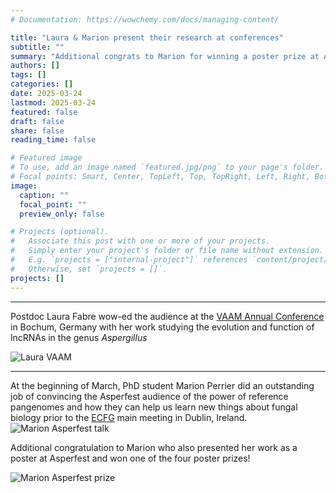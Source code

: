 ```yaml
---
# Documentation: https://wowchemy.com/docs/managing-content/

title: "Laura & Marion present their research at conferences"
subtitle: ""
summary: "Additional congrats to Marion for winning a poster prize at Asperfest"
authors: []
tags: []
categories: []
date: 2025-03-24
lastmod: 2025-03-24
featured: false
draft: false
share: false
reading_time: false

# Featured image
# To use, add an image named `featured.jpg/png` to your page's folder.
# Focal points: Smart, Center, TopLeft, Top, TopRight, Left, Right, BottomLeft, Bottom, BottomRight.
image:
  caption: ""
  focal_point: ""
  preview_only: false

# Projects (optional).
#   Associate this post with one or more of your projects.
#   Simply enter your project's folder or file name without extension.
#   E.g. `projects = ["internal-project"]` references `content/project/deep-learning/index.md`.
#   Otherwise, set `projects = []`.
projects: []
---
```


***


Postdoc Laura Fabre wow-ed the audience at the [VAAM Annual Conference](https://vaam.de) in Bochum, Germany with her work studying the evolution and function of lncRNAs in the genus *Aspergillus*


![Laura VAAM](2025_laura-vaam.jpg)


***


At the beginning of March, PhD student Marion Perrier did an outstanding job of convincing the Asperfest audience of the power of reference pangenomes and how they can help us learn new things about fungal biology prior to the [ECFG](https://ecfg17.org) main meeting in Dublin, Ireland.
![Marion Asperfest talk](2025_marion_asperfest.jpg)

Additional congratulation to Marion who also presented her work as a poster at Asperfest and won one of the four poster prizes!

![Marion Asperfest prize](2025_marion_asperfest_prize.jpg)
